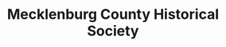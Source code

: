 ---
layout: repo
title: "Mecklenburg County Historical Society"
id: 16129
permalink: repos/16129/
---